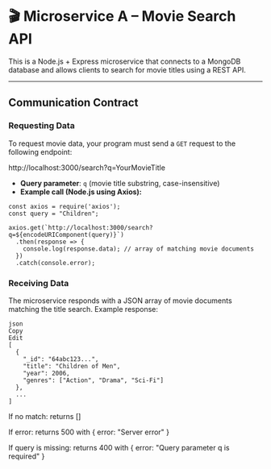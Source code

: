 # 🎬 Microservice A – Movie Search API

This is a Node.js + Express microservice that connects to a MongoDB database and allows clients to search for movie titles using a REST API.

---

## Communication Contract

### Requesting Data

To request movie data, your program must send a `GET` request to the following endpoint:

http://localhost:3000/search?q=YourMovieTitle

- **Query parameter**: `q` (movie title substring, case-insensitive)
- **Example call (Node.js using Axios):**

```
const axios = require('axios');
const query = "Children";

axios.get(`http://localhost:3000/search?q=${encodeURIComponent(query)}`)
  .then(response => {
    console.log(response.data); // array of matching movie documents
  })
  .catch(console.error);

```


### Receiving Data
The microservice responds with a JSON array of movie documents matching the title search. Example response:

```
json
Copy
Edit
[
  {
    "_id": "64abc123...",
    "title": "Children of Men",
    "year": 2006,
    "genres": ["Action", "Drama", "Sci-Fi"]
  },
  ...
]
```

If no match: returns []

If error: returns 500 with { error: "Server error" }

If query is missing: returns 400 with { error: "Query parameter q is required" }
```

